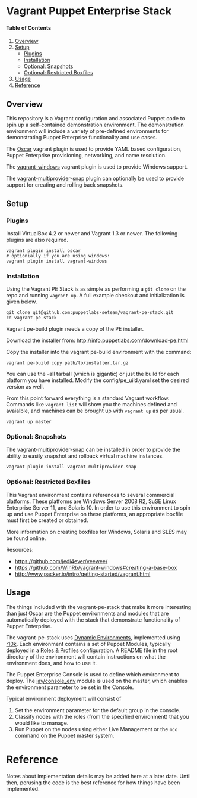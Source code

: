 # Vagrant Puppet Enterprise Stack

#### Table of Contents

1. [Overview](#overview)
2. [Setup](#setup)
    * [Plugins](#plugins)
    * [Installation](#installation)
    * [Optional: Snapshots](#optional--snapshots)
    * [Optional: Restricted Boxfiles](#optional--snapshots)
3. [Usage](#usage)
4. [Reference](#reference)

## Overview

This repository is a Vagrant configuration and associated Puppet code to spin
up a self-contained demonstration environment. The demonstration environment
will include a variety of pre-defined environments for demonstrating Puppet
Enterprise functionality and use cases.

The [Oscar](https://github.com/adrienthebo/oscar) vagrant plugin is used to
provide YAML based configuration, Puppet Enterprise provisioning, networking,
and name resolution.

The [vagrant-windows](https://github.com/WinRb/vagrant-windows) vagrant plugin
is used to provide Windows support.

The [vagrant-multiprovider-snap](https://github.com/scalefactory/vagrant-multiprovider-snap)
plugin can optionally be used to provide support for creating and rolling back
snapshots.

## Setup

### Plugins

Install VirtualBox 4.2 or newer and Vagrant 1.3 or newer. The following plugins
are also required.

    vagrant plugin install oscar
    # optionially if you are using windows:
    vagrant plugin install vagrant-windows

### Installation

Using the Vagrant PE Stack is as simple as performing a `git clone` on the repo
and running `vagrant up`. A full example checkout and initialization is given
below.

    git clone git@github.com:puppetlabs-seteam/vagrant-pe-stack.git
    cd vagrant-pe-stack

Vagrant pe-build plugin needs a copy of the PE installer.

Download the installer from: http://info.puppetlabs.com/download-pe.html

Copy the installer into the vagrant pe-build environment with the command:

    vagrant pe-build copy path/to/installer.tar.gz

You can use the -all tarball (which is gigantic) or just the build for each platform
you have installed. Modify the config/pe\_uild.yaml set the desired version as well.

From this point forward everything is a standard Vagrant workflow. Commands
like `vagrant list` will show you the machines defined and avaialble, and
machines can be brought up with `vagrant up` as per usual.

    vagrant up master

### Optional: Snapshots

The vagrant-multiprovider-snap can be installed in order to provide the ability
to easily snapshot and rollback virtual machine instances.

    vagrant plugin install vagrant-multiprovider-snap

### Optional: Restricted Boxfiles

This Vagrant environment contains references to several commercial platforms.
These platforms are Windows Server 2008 R2, SuSE Linux Enterprise Server 11,
and Solaris 10. In order to use this environment to spin up and use Puppet
Enterprise on these platforms, an appropriate boxfile must first be created or
obtained.

More information on creating boxfiles for Windows, Solaris and SLES may be found online.

Resources:

* https://github.com/jedi4ever/veewee/
* https://github.com/WinRb/vagrant-windows#creating-a-base-box
* http://www.packer.io/intro/getting-started/vagrant.html

## Usage

The things included with the vagrant-pe-stack that make it more interesting
than just Oscar are the Puppet environments and modules that are automatically
deployed with the stack that demonstrate functionality of Puppet Enterprise.

The vagrant-pe-stack uses [Dynamic
Environments](http://puppetlabs.com/blog/git-workflow-and-puppet-environments),
implemented using [r10k](https://github.com/adrienthebo/r10k). Each environment
contains a set of Puppet Modules, typically deployed in a [Roles &
Profiles](http://www.craigdunn.org/2012/05/239/) configuration. A README file
in the root directory of the environment will contain instructions on what the
environment does, and how to use it.

The Puppet Enterprise Console is used to define which environment to deploy.
The [jay/console_env](http://forge.puppetlabs.com/jay/console_env) module is
used on the master, which enables the environment parameter to be set in the
Console.

Typical environment deployment will consist of

1. Set the environment parameter for the default group in the console.
2. Classify nodes with the roles (from the specified environment) that you
   would like to manage.
3. Run Puppet on the nodes using either Live Management or the `mco` command on
   the Puppet master system.

# Reference

Notes about implementation details may be added here at a later date. Until
then, perusing the code is the best reference for how things have been
implemented.

